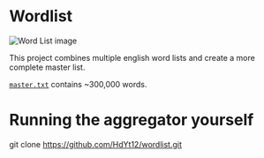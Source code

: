# Wordlist

![Word List image](https://raw.githubusercontent.com/jeremy-rifkin/Wordlist/graphic/graphic/image3_cropped.png)

This project combines multiple english word lists and create a more complete master list.

[`master.txt`](https://www.kali.org/tools/wordlists/) contains ~300,000 words.


# Running the aggregator yourself

git clone https://github.com/HdYt12/wordlist.git
